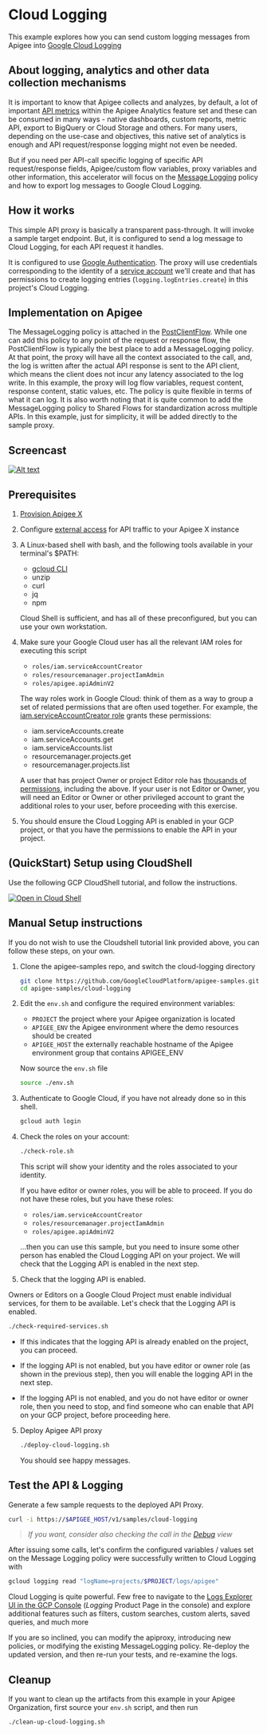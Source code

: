 # Cloud Logging

This example explores how you can send custom logging messages from Apigee into
[Google Cloud Logging](https://cloud.google.com/logging/docs/overview)

## About logging, analytics and other data collection mechanisms

It is important to know that Apigee collects and analyzes, by default, a lot of important [API metrics](https://cloud.google.com/apigee/docs/api-platform/analytics/analytics-services-overview#what-kind-of-data-is-collected-and-analyzed) within the Apigee Analytics feature set and these can be consumed in many ways - native dashboards, custom reports, metric API, export to BigQuery or Cloud Storage and others. For many users, depending on the use-case and objectives, this native set of analytics is enough and API request/response logging might not even be needed.

But if you need per API-call specific logging of specific API request/response fields, Apigee/custom flow variables, proxy variables and other information, this accelerator will focus on the [Message Logging](https://cloud.google.com/apigee/docs/api-platform/reference/policies/message-logging-policy) policy and how to export log messages to Google Cloud Logging.

## How it works

This simple API proxy is basically a transparent pass-through. It will invoke a sample target endpoint. But, it is configured to send a log message to Cloud Logging, for each API request it handles.

It is configured to use [Google Authentication](https://cloud.google.com/apigee/docs/api-platform/security/google-auth/overview). The proxy will use credentials corresponding to the identity of a [service account](https://cloud.google.com/iam/docs/understanding-service-accounts) we'll create and that has permissions to create logging entries (`logging.logEntries.create`) in this project's Cloud Logging.

## Implementation on Apigee

The MessageLogging policy is attached in the
[PostClientFlow](https://cloud.google.com/apigee/docs/api-platform/fundamentals/what-are-flows#designingflowexecutionsequence-havingcodeexecuteaftertheclientreceivesyourproxysresponsewithapostclientflow). While
one can add this policy to any point of the request or response flow, the PostClientFlow is typically
the best place to add a MessageLogging policy. At that point, the proxy will have all the context
associated to the call, and, the log is written after the actual API response is sent to the API client,
which means the client does not incur any latency associated to the log write.  In this example, the proxy will log
flow variables, request content, response content, static values, etc. The policy is quite flexible in
terms of what it can log.  It is also worth noting that it is quite common to add the MessageLogging
policy to Shared Flows for standardization across multiple APIs. In this example, just for simplicity, it will be added
directly to the sample proxy.

## Screencast

[![Alt text](https://img.youtube.com/vi/p-ZbUExQgzw/0.jpg)](https://www.youtube.com/watch?v=p-ZbUExQgzw)

## Prerequisites

1. [Provision Apigee X](https://cloud.google.com/apigee/docs/api-platform/get-started/provisioning-intro)

2. Configure [external access](https://cloud.google.com/apigee/docs/api-platform/get-started/configure-routing#external-access) for API traffic to your Apigee X instance

3. A Linux-based shell with bash, and the following tools available in your terminal's $PATH:
    * [gcloud CLI](https://cloud.google.com/sdk/docs/install)
    * unzip
    * curl
    * jq
    * npm

   Cloud Shell is sufficient, and has all of these preconfigured, but you can use your own workstation.

4. Make sure your Google Cloud user has all the relevant IAM roles for executing this script
    * `roles/iam.serviceAccountCreator`
    * `roles/resourcemanager.projectIamAdmin`
    * `roles/apigee.apiAdminV2`

   The way roles work in Google Cloud: think of them as a way to group a set of related permissions that are often used together. For example, the [iam.serviceAccountCreator role](https://cloud.google.com/compute/docs/access/iam#iam.serviceAccountCreator) grants these permissions:
      * iam.serviceAccounts.create
      * iam.serviceAccounts.get
      * iam.serviceAccounts.list
      * resourcemanager.projects.get
      * resourcemanager.projects.list

   A user that has project Owner or project Editor role has [thousands of
   permissions](https://cloud.google.com/iam/docs/understanding-roles#basic),
   including the above. If your user is not Editor or Owner, you will need an
   Editor or Owner or other privileged account to grant the additional roles to
   your user, before proceeding with this exercise.

5. You should ensure the Cloud Logging API is enabled in your GCP project, or that you have the permissions to enable the API in your project.

## (QuickStart) Setup using CloudShell

Use the following GCP CloudShell tutorial, and follow the instructions.

[![Open in Cloud Shell](https://gstatic.com/cloudssh/images/open-btn.png)](https://ssh.cloud.google.com/cloudshell/open?cloudshell_git_repo=https://github.com/GoogleCloudPlatform/apigee-samples&cloudshell_git_branch=main&cloudshell_workspace=.&cloudshell_tutorial=cloud-logging/docs/cloudshell-tutorial.md)

## Manual Setup instructions

If you do not wish to use the Cloudshell tutorial link provided above, you can follow these steps, on
your own.

1. Clone the apigee-samples repo, and switch the cloud-logging directory

   ```bash
   git clone https://github.com/GoogleCloudPlatform/apigee-samples.git
   cd apigee-samples/cloud-logging
   ```

2. Edit the `env.sh` and configure the required environment variables:

   * `PROJECT` the project where your Apigee organization is located
   * `APIGEE_ENV` the Apigee environment where the demo resources should be created
   * `APIGEE_HOST` the externally reachable hostname of the Apigee environment group that contains APIGEE_ENV

   Now source the `env.sh` file

   ```bash
   source ./env.sh
   ```

3. Authenticate to Google Cloud, if you have not already done so in this shell.

   ```bash
   gcloud auth login
   ```

4. Check the roles on your account:

   ```bash
   ./check-role.sh
   ```

   This script will show your identity and the roles associated to your identity.

   If you have editor or owner roles, you will be able to proceed. If you do not have these roles, but
   you have these roles:
    * `roles/iam.serviceAccountCreator`
    * `roles/resourcemanager.projectIamAdmin`
    * `roles/apigee.apiAdminV2`

   ...then you can use this sample, but you need to insure some other person has enabled the Cloud
   Logging API on your project. We will check that the Logging API is enabled in the next step.

5. Check that the logging API is enabled.

Owners or Editors on a Google Cloud Project must enable individual services, for
them to be available.  Let's check that the Logging API is enabled.

   ```bash
   ./check-required-services.sh
   ```

   * If this indicates that the logging API is already enabled on the project, you can proceed.

   * If the logging API is not enabled, but you have editor or owner role (as shown in the previous
     step), then you will enable the logging API in the next step.

   * If the logging API is not enabled, and you do not have editor or owner role, then you need to
     stop, and find someone who can enable that API on your GCP project, before proceeding here.

5. Deploy Apigee API proxy

   ```bash
   ./deploy-cloud-logging.sh
   ```

   You should see happy messages.

## Test the API & Logging

Generate a few sample requests to the deployed API Proxy.

```bash
curl -i https://$APIGEE_HOST/v1/samples/cloud-logging
```

> _If you want, consider also checking the call in the [Debug](https://cloud.google.com/apigee/docs/api-platform/debug/trace) view_

After issuing some calls, let's confirm the configured variables / values set on the Message Logging policy were successfully written to Cloud Logging with

```bash
gcloud logging read "logName=projects/$PROJECT/logs/apigee"
```

Cloud Logging is quite powerful. Few free to navigate to the [Logs Explorer UI
in the GCP Console](https://console.cloud.google.com/logs/query) (_Logging_
Product Page in the console) and explore additional features such as filters,
custom searches, custom alerts, saved queries, and much more

If you are so inclined, you can modify the apiproxy, introducing new policies,
or modifying the existing MessageLogging policy. Re-deploy the updated version,
and then re-run your tests, and re-examine the logs.

## Cleanup

If you want to clean up the artifacts from this example in your Apigee Organization, first source your
`env.sh` script, and then run

```bash
./clean-up-cloud-logging.sh
```
